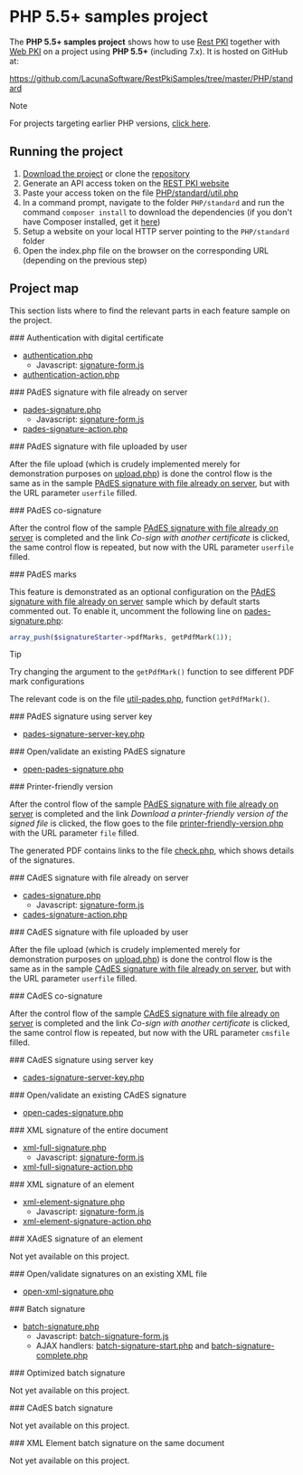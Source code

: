 ﻿# PHP 5.5+ samples project

The **PHP 5.5+ samples project** shows how to use [Rest PKI](../index.md) together with [Web PKI](../../web-pki/index.md)
on a project using **PHP 5.5+** (including 7.x). It is hosted on GitHub at:

https://github.com/LacunaSoftware/RestPkiSamples/tree/master/PHP/standard

> [!NOTE]
> For projects targeting earlier PHP versions, [click here](index.md).

## Running the project

1. [Download the project](https://github.com/LacunaSoftware/RestPkiSamples/archive/master.zip) or clone the [repository](https://github.com/LacunaSoftware/RestPkiSamples.git)
1. Generate an API access token on the [REST PKI website](https://pki.rest/)
1. Paste your access token on the file [PHP/standard/util.php](https://github.com/LacunaSoftware/RestPkiSamples/blob/master/PHP/standard/util.php#L10-L14)
1. In a command prompt, navigate to the folder `PHP/standard` and run the command `composer install` to download the dependencies (if you don't have Composer installed, get it [here](https://getcomposer.org/))
1. Setup a website on your local HTTP server pointing to the `PHP/standard` folder
1. Open the index.php file on the browser on the corresponding URL (depending on the previous step)

## Project map

This section lists where to find the relevant parts in each feature sample on the project.

<a name="auth" />
### Authentication with digital certificate

* [authentication.php](https://github.com/LacunaSoftware/RestPkiSamples/blob/master/PHP/standard/authentication.php)
  * Javascript: [signature-form.js](https://github.com/LacunaSoftware/RestPkiSamples/blob/master/PHP/standard/content/js/signature-form.js)
* [authentication-action.php](https://github.com/LacunaSoftware/RestPkiSamples/blob/master/PHP/standard/authentication-action.php)

<a name="pades" />
### PAdES signature with file already on server

* [pades-signature.php](https://github.com/LacunaSoftware/RestPkiSamples/blob/master/PHP/standard/pades-signature.php)
  * Javascript: [signature-form.js](https://github.com/LacunaSoftware/RestPkiSamples/blob/master/PHP/standard/content/js/signature-form.js)
* [pades-signature-action.php](https://github.com/LacunaSoftware/RestPkiSamples/blob/master/PHP/standard/pades-signature-action.php)

<a name="pades-upload" />
### PAdES signature with file uploaded by user

After the file upload (which is crudely implemented merely for demonstration purposes on
[upload.php](https://github.com/LacunaSoftware/RestPkiSamples/blob/master/PHP/standard/upload.php))
is done the control flow is the same as in the sample [PAdES signature with file already on server](#pades), but with the URL parameter `userfile` filled.

<a name="pades-cosign" />
### PAdES co-signature

After the control flow of the sample [PAdES signature with file already on server](#pades) is completed and the link *Co-sign with another certificate* is clicked, the
same control flow is repeated, but now with the URL parameter `userfile` filled.

<a name="pdf-marks" />
### PAdES marks

This feature is demonstrated as an optional configuration on the [PAdES signature with file already on server](#pades)
sample which by default starts commented out. To enable it, uncomment the following line on
[pades-signature.php](https://github.com/LacunaSoftware/RestPkiSamples/blob/master/PHP/standard/pades-signature.php):

```php
array_push($signatureStarter->pdfMarks, getPdfMark(1));
```

> [!TIP]
> Try changing the argument to the `getPdfMark()` function to see different PDF mark configurations

The relevant code is on the file [util-pades.php](https://github.com/LacunaSoftware/RestPkiSamples/blob/master/PHP/standard/util-pades.php), function `getPdfMark()`.

<a name="pades-server" />
### PAdES signature using server key

 * [pades-signature-server-key.php](https://github.com/LacunaSoftware/RestPkiSamples/blob/master/PHP/standard/pades-signature-server-key.php)

<a name="open-pades" />
### Open/validate an existing PAdES signature

* [open-pades-signature.php](https://github.com/LacunaSoftware/RestPkiSamples/blob/master/PHP/standard/open-pades-signature.php)

<a name="print" />
### Printer-friendly version

After the control flow of the sample [PAdES signature with file already on server](#pades) is completed and the link *Download a printer-friendly version of the signed file* is clicked,
the flow goes to the file
[printer-friendly-version.php](https://github.com/LacunaSoftware/RestPkiSamples/blob/master/PHP/standard/printer-friendly-version.php)
with the URL parameter `file` filled.

The generated PDF contains links to the file [check.php](https://github.com/LacunaSoftware/RestPkiSamples/blob/master/PHP/standard/check.php), which shows details of the signatures.

<a name="cades" />
### CAdES signature with file already on server

* [cades-signature.php](https://github.com/LacunaSoftware/RestPkiSamples/blob/master/PHP/standard/cades-signature.php)
  * Javascript: [signature-form.js](https://github.com/LacunaSoftware/RestPkiSamples/blob/master/PHP/standard/content/js/signature-form.js)
* [cades-signature-action.php](https://github.com/LacunaSoftware/RestPkiSamples/blob/master/PHP/standard/cades-signature-action.php)

<a name="cades-upload" />
### CAdES signature with file uploaded by user

After the file upload (which is crudely implemented merely for demonstration purposes on
[upload.php](https://github.com/LacunaSoftware/RestPkiSamples/blob/master/PHP/standard/upload.php))
is done the control flow is the same as in the sample [CAdES signature with file already on server](#cades), but with the URL parameter `userfile` filled.

<a name="cades-cosign" />
### CAdES co-signature

After the control flow of the sample [CAdES signature with file already on server](#cades) is completed and the link *Co-sign with another certificate* is clicked, the
same control flow is repeated, but now with the URL parameter `cmsfile` filled.

<a name="cades-server" />
### CAdES signature using server key

* [cades-signature-server-key.php](https://github.com/LacunaSoftware/RestPkiSamples/blob/master/PHP/standard/cades-signature-server-key.php)

<a name="open-cades" />
### Open/validate an existing CAdES signature

* [open-cades-signature.php](https://github.com/LacunaSoftware/RestPkiSamples/blob/master/PHP/standard/open-cades-signature.php)

<a name="xml-full" />
### XML signature of the entire document

* [xml-full-signature.php](https://github.com/LacunaSoftware/RestPkiSamples/blob/master/PHP/standard/xml-full-signature.php)
  * Javascript: [signature-form.js](https://github.com/LacunaSoftware/RestPkiSamples/blob/master/PHP/standard/content/js/signature-form.js)
* [xml-full-signature-action.php](https://github.com/LacunaSoftware/RestPkiSamples/blob/master/PHP/standard/xml-full-signature-action.php)

<a name="xml-element" />
### XML signature of an element

* [xml-element-signature.php](https://github.com/LacunaSoftware/RestPkiSamples/blob/master/PHP/standard/xml-element-signature.php)
  * Javascript: [signature-form.js](https://github.com/LacunaSoftware/RestPkiSamples/blob/master/PHP/standard/content/js/signature-form.js)
* [xml-element-signature-action.php](https://github.com/LacunaSoftware/RestPkiSamples/blob/master/PHP/standard/xml-element-signature-action.php)

<a name="xades-element" />
### XAdES signature of an element

Not yet available on this project.

<a name="open-xml" />
### Open/validate signatures on an existing XML file

* [open-xml-signature.php](https://github.com/LacunaSoftware/RestPkiSamples/blob/master/PHP/standard/open-xml-signature.php)

<a name="batch" />
### Batch signature

* [batch-signature.php](https://github.com/LacunaSoftware/RestPkiSamples/blob/master/PHP/standard/batch-signature.php)
  * Javascript: [batch-signature-form.js](https://github.com/LacunaSoftware/RestPkiSamples/blob/master/PHP/standard/content/js/batch-signature-form.js)
  * AJAX handlers: [batch-signature-start.php](https://github.com/LacunaSoftware/RestPkiSamples/blob/master/PHP/standard/batch-signature-start.php)
    and [batch-signature-complete.php](https://github.com/LacunaSoftware/RestPkiSamples/blob/master/PHP/standard/batch-signature-complete.php)

<a name="batch-optimized" />
### Optimized batch signature

Not yet available on this project.

<a name="batch-cades" />
### CAdES batch signature

Not yet available on this project.

<a name="batch-xml-element" />
### XML Element batch signature on the same document

Not yet available on this project.
